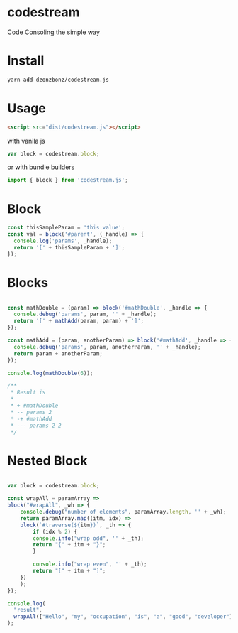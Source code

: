 # codestream
Code Consoling the simple way

# Install

```bash
yarn add dzonzbonz/codestream.js
```

# Usage

```html
<script src="dist/codestream.js"></script>
```
with vanila js

```javascript
var block = codestream.block;
```

or with bundle builders

```javascript
import { block } from 'codestream.js';
```

# Block

```javascript
const thisSampleParam = 'this value';
const val = block('#parent', (_handle) => {
  console.log('params', _handle);
  return '[' + thisSampleParam + ']';
});
```

# Blocks

```javascript

const mathDouble = (param) => block('#mathDouble', _handle => {
  console.debug('params', param, '' + _handle);
  return '[' + mathAdd(param, param) + ']';
});

const mathAdd = (param, anotherParam) => block('#mathAdd', _handle => {
  console.debug('params', param, anotherParam, '' + _handle);
  return param + anotherParam;
});

console.log(mathDouble(6));

/**
 * Result is
 *
 * + #mathDouble
 * -- params 2
 * -+ #mathAdd
 * --- params 2 2
 */
```

# Nested Block

```javascript

var block = codestream.block;

const wrapAll = paramArray =>
block("#wrapAll", _wh => {
    console.debug("number of elements", paramArray.length, '' + _wh);
    return paramArray.map((itm, idx) =>
    block(`#traverse(${itm})`, _th => {
        if (idx % 2) {
        console.info("wrap odd", '' + _th);
        return "{" + itm + "}";
        }

        console.info("wrap even", '' + _th);
        return "[" + itm + "]";
    })
    );
});

console.log(
  "result",
  wrapAll(["Hello", "my", "occupation", "is", "a", "good", "developer"])
);

```
